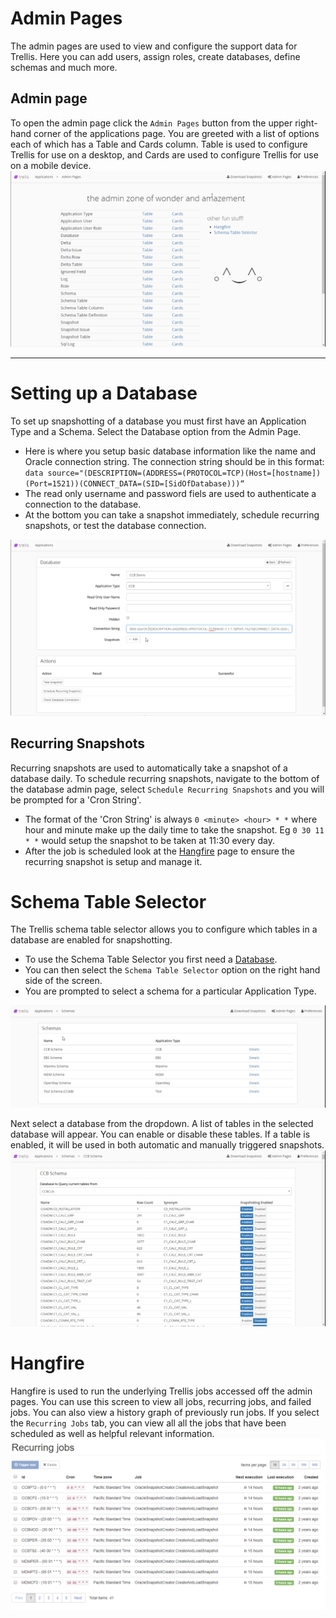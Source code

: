 # Admin Pages

The admin pages are used to view and configure the support data for Trellis. Here you can add users, assign roles, create databases, define schemas and much more.

## Admin page

To open the admin page click the `Admin Pages` button from the upper right-hand corner of the applications page.
You are greeted with a list of options each of which has a Table and Cards column. Table is used to configure Trellis for use on a desktop, and Cards are used to configure Trellis for use on a mobile device.
<img src="Media/Admin-Page-Overview.png">

---

# Setting up a Database

To set up snapshotting of a database you must first have an Application Type and a Schema. Select the Database option from the Admin Page.

- Here is where you setup basic database information like the name and Oracle connection string. The connection string should be in this format: `data source="(DESCRIPTION=(ADDRESS=(PROTOCOL=TCP)(Host=[hostname])(Port=1521))(CONNECT_DATA=(SID=[SidOfDatabase)))“`
- The read only username and password fiels are used to authenticate a connection to the database.
- At the bottom you can take a snapshot immediately, schedule recurring snapshots, or test the database connection.

 <img src="Media/Setup-A-Database.png">

## Recurring Snapshots

Recurring snapshots are used to automatically take a snapshot of a database daily. To schedule recurring snapshots, navigate to the bottom of the database admin page, select `Schedule Recurring Snapshots` and you will be prompted for a 'Cron String'.

- The format of the 'Cron String' is always `0 <minute> <hour> * *` where hour and minute make up the daily time to take the snapshot. Eg `0 30 11 * *` would setup the snapshot to be taken at 11:30 every day.
- After the job is scheduled look at the [Hangfire](#Hangfire) page to ensure the recurring snapshot is setup and manage it.

# Schema Table Selector

The Trellis schema table selector allows you to configure which tables in a database are enabled for snapshotting.

- To use the Schema Table Selector you first need a [Database](#Create-a-Database).
- You can then select the `Schema Table Selector` option on the right hand side of the screen.
- You are prompted to select a schema for a particular Application Type.

 <img src="Media/Schema-Table-Selector-Schema-Select.png">

Next select a database from the dropdown. A list of tables in the selected database will appear. You can enable or disable these tables. If a table is enabled, it will be used in both automatic and manually triggered snapshots.
<img src="Media/Schema-Table-Selector-Enabling.png">

# Hangfire

Hangfire is used to run the underlying Trellis jobs accessed off the admin pages. You can use this screen to view all jobs, recurring jobs, and failed jobs. You can also view a history graph of previously run jobs.
If you select the `Recurring Jobs` tab, you can view all all the jobs that have been scheduled as well as helpful relevant information.
<img src="Media/Hangfire-Recurring-Jobs.png">
